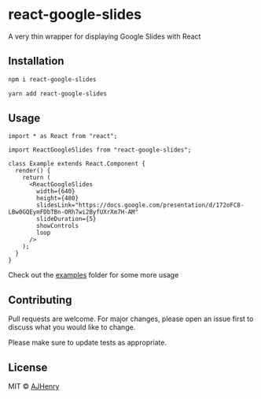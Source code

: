 # react-google-slides

A very thin wrapper for displaying Google Slides with React

## Installation

```bash
npm i react-google-slides
```

```bash
yarn add react-google-slides
```

## Usage

```tsx
import * as React from "react";

import ReactGoogleSlides from "react-google-slides";

class Example extends React.Component {
  render() {
    return (
      <ReactGoogleSlides
        width={640}
        height={480}
        slidesLink="https://docs.google.com/presentation/d/172oFC8-LBw0GQEymFDbTBn-ORh7wi2ByfUXrXm7H-AM"
        slideDuration={5}
        showControls
        loop
      />
    );
  }
}
```

Check out the [examples](/examples) folder for some more usage

## Contributing

Pull requests are welcome. For major changes, please open an issue first to discuss what you would like to change.

Please make sure to update tests as appropriate.

## License

MIT © [AJHenry](https://github.com/AJHenry)

